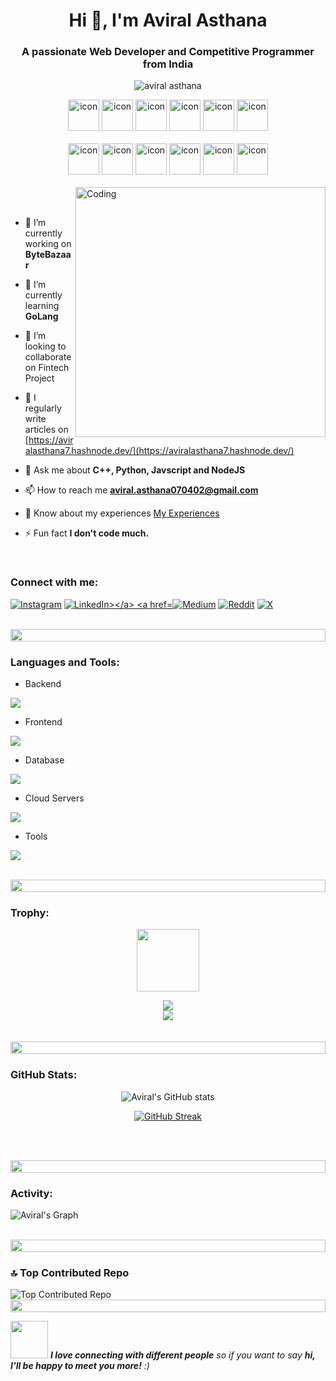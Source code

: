 

<h1 align="center">Hi 👋, I'm Aviral Asthana</h1>
<h3 align="center">A passionate Web Developer and Competitive Programmer from India</h3>
<p align="center"> 
 <img src="https://komarev.com/ghpvc/?username=aviral0702&label=Profile%20views&color=0e75b6&style=flat" alt="aviral asthana" /> 
<!--  <img src="https://img.shields.io/badge/Languages-Python | C++ | Typescript | Node | React -green.svg" alt="supun nanayakkara's languages" /> -->
<!--  <img alt="Profile followers" src="https://img.shields.io/github/followers/supuna97"> -->
</p>

<div align="center">
  <img src="https://techstack-generator.vercel.app/cpp-icon.svg" alt="icon" width="50" height="50" />
  <img src="https://techstack-generator.vercel.app/python-icon.svg" alt="icon" width="50" height="50" />
  <img src="https://techstack-generator.vercel.app/ts-icon.svg" alt="icon" width="50" height="50" />
  <img src="https://techstack-generator.vercel.app/js-icon.svg" alt="icon"width="50" height="50" />
  <img src="https://techstack-generator.vercel.app/react-icon.svg" alt="icon" width="50" height="50" />
 <img src="https://techstack-generator.vercel.app/mysql-icon.svg" alt="icon" width="50" height="50" />
</div>

<br>

<div align="center">
  <img src="https://techstack-generator.vercel.app/docker-icon.svg" alt="icon" width="50" height="50" />
  <img src="https://techstack-generator.vercel.app/aws-icon.svg" alt="icon" width="50" height="50" />
  <img src="https://techstack-generator.vercel.app/github-icon.svg" alt="icon" width="50" height="50" />
  <img src="https://techstack-generator.vercel.app/kubernetes-icon.svg" alt="icon" width="50" height="50" />
  <img src="https://techstack-generator.vercel.app/restapi-icon.svg" alt="icon" width="50" height="50" />
  <img src="https://techstack-generator.vercel.app/graphql-icon.svg" alt="icon" width="50" height="50" />
</div>
<br>


<img align="right" alt="Coding" width="400" src="https://user-images.githubusercontent.com/74038190/216644497-1951db19-8f3d-4e44-ac08-8e9d7e0d94a7.gif">
<br><br>

- 🔭 I’m currently working on **ByteBazaar**

- 🌱 I’m currently learning **GoLang**

- 👯 I’m looking to collaborate on Fintech Project

- 📝 I regularly write articles on [https://aviralasthana7.hashnode.dev/](https://aviralasthana7.hashnode.dev/)

- 💬 Ask me about **C++, Python, Javscript and NodeJS**

- 📫 How to reach me **aviral.asthana070402@gmail.com**

- 📄 Know about my experiences [My Experiences](https://drive.google.com/drive/folders/1_63QU8BNNN7S9kHpLDbiEmcPhw4bplKf)

- ⚡ Fun fact **I don't code much.**

<br>
<h3 align="left">Connect with me:</h3>
<p align="left">
<a href="https://instagram.com/i_m_asthana_avi"><img src="https://img.shields.io/badge/Instagram-%23E4405F.svg?logo=Instagram&logoColor=white" alt="Instagram"></a>
<a href="https://linkedin.com/in/https://www.linkedin.com/in/aviral-asthana-02b70824b"><img src="https://img.shields.io/badge/LinkedIn-%230077B5.svg?logo=linkedin&logoColor=white" alt="LinkedIn></a>
<a href="https://medium.com/@@aviral.asthana0704"><img src="https://img.shields.io/badge/Medium-12100E?logo=medium&logoColor=white" alt="Medium"></a>
<a href="https://reddit.com/user/Cool_Relation2289"><img src="https://img.shields.io/badge/Reddit-%23FF4500.svg?logo=Reddit&logoColor=white" alt="Reddit"></a>
<a href="https://x.com/AviralAsthana10"><img src="https://img.shields.io/badge/X-black.svg?logo=X&logoColor=white" alt="X"></a>
</p>
<br>

<img src="https://user-images.githubusercontent.com/74038190/212284100-561aa473-3905-4a80-b561-0d28506553ee.gif" height="20" width="100%">

<h3 align="left">Languages and Tools:</h3>

- Backend
<p align="left">
  <a href="https://skillicons.dev">
    <img src="https://skillicons.dev/icons?i=go,nodejs,py,flask,fastapi,django,express,nestjs" />
  </a>
</p>

- Frontend
<p align="left">
  <a href="https://skillicons.dev">
    <img src="https://skillicons.dev/icons?i=ts,js,react,nextjs,gatsby,redux,tailwind,materialui" />
  </a>
</p>

- Database
<p align="left">
  <a href="https://skillicons.dev">
    <img src="https://skillicons.dev/icons?i=mongodb,mysql,postgresql,firebase" />
  </a>
</p>

- Cloud Servers
<p align="left">
  <a href="https://skillicons.dev">
    <img src="https://skillicons.dev/icons?i=aws,gcp,firebase" />
  </a>
</p>

- Tools
<p align="left">
  <a href="https://skillicons.dev">
    <img src="https://skillicons.dev/icons?i=git,github,docker,kubernetes,figma,idea,vscode,postman,linux" />
  </a>
</p>

<br/>

<img src="https://user-images.githubusercontent.com/74038190/212284100-561aa473-3905-4a80-b561-0d28506553ee.gif" height="20" width="100%">

<h3 align="left">Trophy:</h3>

<p align="center">
<img src="https://media.tenor.com/0ENB5HuTH0gAAAAi/trophy-beker.gif"  width="100px" height="100px"></p>
  
<div align="center">
<img src="https://github-profile-trophy.vercel.app/?username=aviral0702&theme=matrix&no-bg=true&no-frame=true&row=1&column=4&title=MultiLanguage,Commits,PullRequest,Reviews">
 </div>

<div align="center">
<img src="https://github-profile-trophy.vercel.app/?username=aviral0702&theme=matrix&no-bg=true&no-frame=true&row=1&column=4&title=Repositories,Organizations,Stars,Followers">
 </div>
 <br><br>

<img src="https://user-images.githubusercontent.com/74038190/212284100-561aa473-3905-4a80-b561-0d28506553ee.gif" height="20" width="100%">

<h3 align="left">GitHub Stats:</h3>
<div align="center">
 
![Aviral's GitHub stats](https://github-readme-stats.vercel.app/api?username=aviral0702\&theme=midnight-purple\&show_icons=true\&show=reviews,prs_merged,prs_merged_percentage\&hide=contribs,issues)

[![GitHub Streak](https://streak-stats.demolab.com/?user=aviral0702&theme=midnight-purple)](https://git.io/streak-stats)

</div>

<br><br>

<img src="https://user-images.githubusercontent.com/74038190/212284100-561aa473-3905-4a80-b561-0d28506553ee.gif" height="20" width="100%">

<h3 align="left">Activity:</h3>

![Aviral's Graph](https://github-readme-activity-graph.vercel.app/graph?username=aviral0702&custom_title=Supun's%20GitHub%20Activity%20Graph&bg_color=0D1117&color=7F3FBF&line=7F3FBF&point=7F3FBF&area_color=FFFFFF&title_color=FFFFFF&area=true)
<br><br>

<img src="https://user-images.githubusercontent.com/74038190/212284100-561aa473-3905-4a80-b561-0d28506553ee.gif" height="20" width="100%">

<h3>🔝 Top Contributed Repo</h3>
<img src="https://github-contributor-stats.vercel.app/api?username=aviral0702&limit=5&theme=tokyonight&combine_all_yearly_contributions=true" alt="Top Contributed Repo">

<img src="https://user-images.githubusercontent.com/74038190/212284100-561aa473-3905-4a80-b561-0d28506553ee.gif" height="20" width="100%">

<img src="https://media.giphy.com/media/LnQjpWaON8nhr21vNW/giphy.gif" width="60"> <em><b>I love connecting with different people</b> so if you want to say <b>hi, I'll be happy to meet you more!</b> :)</em>

<br>
